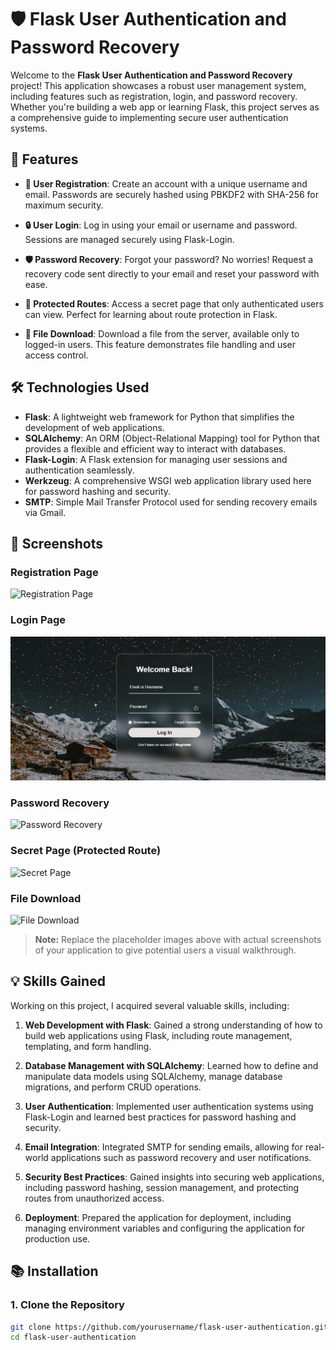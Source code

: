 # 🛡️ Flask User Authentication and Password Recovery

Welcome to the **Flask User Authentication and Password Recovery** project! This application showcases a robust user management system, including features such as registration, login, and password recovery. Whether you're building a web app or learning Flask, this project serves as a comprehensive guide to implementing secure user authentication systems.

## 🚀 Features

- **🔑 User Registration**: Create an account with a unique username and email. Passwords are securely hashed using PBKDF2 with SHA-256 for maximum security.

- **🔒 User Login**: Log in using your email or username and password. Sessions are managed securely using Flask-Login.

- **🛡️ Password Recovery**: Forgot your password? No worries! Request a recovery code sent directly to your email and reset your password with ease.

- **🔐 Protected Routes**: Access a secret page that only authenticated users can view. Perfect for learning about route protection in Flask.

- **📄 File Download**: Download a file from the server, available only to logged-in users. This feature demonstrates file handling and user access control.

## 🛠️ Technologies Used

- **Flask**: A lightweight web framework for Python that simplifies the development of web applications.
- **SQLAlchemy**: An ORM (Object-Relational Mapping) tool for Python that provides a flexible and efficient way to interact with databases.
- **Flask-Login**: A Flask extension for managing user sessions and authentication seamlessly.
- **Werkzeug**: A comprehensive WSGI web application library used here for password hashing and security.
- **SMTP**: Simple Mail Transfer Protocol used for sending recovery emails via Gmail.

## 📸 Screenshots

### Registration Page
![Registration Page](screenshots/registration_page.png)

### Login Page
![Login Page](screenshots/login_page.png)

### Password Recovery
![Password Recovery](screenshots/password_recovery.png)

### Secret Page (Protected Route)
![Secret Page](screenshots/secret_page.png)

### File Download
![File Download](screenshots/file_download.png)

> **Note:** Replace the placeholder images above with actual screenshots of your application to give potential users a visual walkthrough.

## 💡 Skills Gained

Working on this project, I acquired several valuable skills, including:

1. **Web Development with Flask**: Gained a strong understanding of how to build web applications using Flask, including route management, templating, and form handling.

2. **Database Management with SQLAlchemy**: Learned how to define and manipulate data models using SQLAlchemy, manage database migrations, and perform CRUD operations.

3. **User Authentication**: Implemented user authentication systems using Flask-Login and learned best practices for password hashing and security.

4. **Email Integration**: Integrated SMTP for sending emails, allowing for real-world applications such as password recovery and user notifications.

5. **Security Best Practices**: Gained insights into securing web applications, including password hashing, session management, and protecting routes from unauthorized access.

6. **Deployment**: Prepared the application for deployment, including managing environment variables and configuring the application for production use.

## 📚 Installation

### 1. Clone the Repository

```bash
git clone https://github.com/yourusername/flask-user-authentication.git
cd flask-user-authentication
